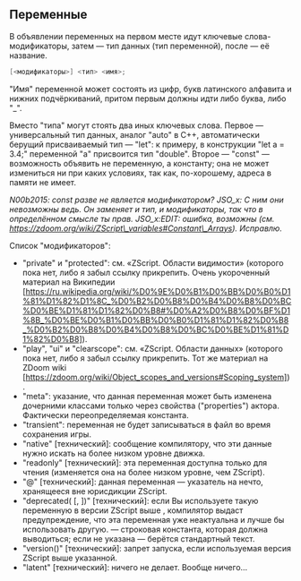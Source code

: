 ## Переменные

В объявлении переменных на первом месте идут ключевые слова-модификаторы, затем — тип данных (тип переменной), после — её название.

```C
[<модификаторы>] <тип> <имя>;
```

"Имя" переменной может состоять из цифр, букв латинского алфавита и нижних подчёркиваний, притом первым должны идти либо буква, либо "_".

Вместо "типа" могут стоять два иных ключевых слова. Первое — универсальный тип данных, аналог "auto" в C++, автоматически берущий присваиваемый тип — "let": к примеру, в конструкции "let a = 3.4;" переменной "a" присвоится тип "double". Второе — "const" — возможность объявить не переменную, а константу; она не может измениться ни при каких условиях, так как, по-хорошему, адреса в памяти не имеет.

_N00b2015: const разве не является модификатором?_ _JSO\_x: С ним они невозможны ведь. Он заменяет и тип, и модификаторы, так что в определённом смысле ты прав._ _JSO\_x:EDIT: ошибка, возможны (см. https://zdoom.org/wiki/ZScript\_variables#Constant\_Arrays). Исправлю._

Список "модификаторов":

-    "private" и "protected": см. «ZScript. Области видимости» (которого пока нет, либо я забыл ссылку прикрепить. Очень укороченный материал на Википедии [https://ru.wikipedia.org/wiki/%D0%9E%D0%B1%D0%BB%D0%B0%D1%81%D1%82%D1%8C_%D0%B2%D0%B8%D0%B4%D0%B8%D0%BC%D0%BE%D1%81%D1%82%D0%B8#%D0%A2%D0%B8%D0%BF%D1%8B_%D0%BE%D0%B1%D0%BB%D0%B0%D1%81%D1%82%D0%B8_%D0%B2%D0%B8%D0%B4%D0%B8%D0%BC%D0%BE%D1%81%D1%82%D0%B8]).
-    "play", "ui" и "clearscope": см. «ZScript. Области данных» (которого пока нет, либо я забыл ссылку прикрепить. Тот же материал на ZDoom wiki [https://zdoom.org/wiki/Object_scopes_and_versions#Scoping_system]).
-    "meta": указание, что данная переменная может быть изменена дочерними классами только через свойства ("properties") актора. Фактически переопределяемая константа.
-    "transient": переменная не будет записываться в файл во время сохранения игры.
-    "native" [технический]: сообщение компилятору, что эти данные нужно искать на более низком уровне движка.
-    "readonly" [технический]: эта переменная доступна только для чтения (изменяется она на более низком уровне, чем ZScript).
-    "@" [технический]: данная переменная — указатель на нечто, хранящееся вне юрисдикции ZScript.
-    "deprecated(<version> [, <reason>])" [технический]: если Вы используете такую переменную в версии ZScript выше <version>, компилятор выдаст предупреждение, что эта переменная уже неактуальна и лучше бы использовать другую. <reason> — строковая константа, которая должна выводиться; если не указана — берётся стандартный текст.
-    "version(<ver>)" [технический]: запрет запуска, если используемая версия ZScript выше указанной.
-    "latent" [технический]: ничего не делает. Вообще ничего…

